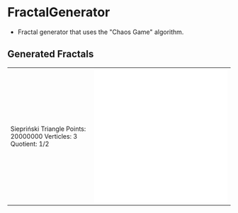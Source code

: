 # FractalGenerator
  - Fractal generator that uses the "Chaos Game" algorithm.

## Generated Fractals
| | |
| ------ | ------ |
| Siepriński Triangle  Points: 20000000  Verticles: 3  Quotient: 1/2| ![Photo](https://github.com/Clwmm/FractalGenerator/blob/master/FractalGenerator/rend/Fractal_1.png) |

